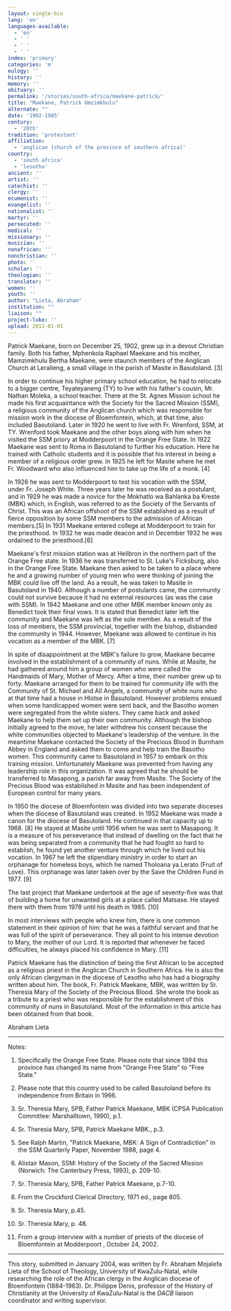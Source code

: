 ```yaml
---
layout: single-bio
lang: 'en'
languages-available:
  - 'en'
  - ' '
  - ' '
  - ' '
index: 'primary'
categories: 'm'
eulogy: ''
history: ''
memory: ''
obituary: ''
permalink: '/stories/south-africa/maekane-patrick/'
title: "Maekane, Patrick Umzimkhulu"
alternate: ""
date: '1902-1985'
century:
  - '20th'
tradition: 'protestant'
affiliation:
  - 'anglican (church of the province of southern africa)'
country:
  - 'south africa'
  - 'lesotho'
ancient: ''
artist: ''
catechist: ''
clergy: ''
ecumenist: ''
evangelist: ''
nationalist: ''
martyr: ''
persecuted: ''
medical: ''
missionary: ''
musician: ''
nonafrican: ''
nonchristian: ''
photo: ''
scholar: ''
theologian: ''
translator: ''
women: ''
youth: ''
author: "Lieta, Abraham"
institution: ""
liaison: ""
project-luke: ''
upload: 2011-01-01
---
```




Patrick Maekane, born on December 25, 1902, grew up in a devout Christian family. Both his father, Mphenkola Raphael Maekane and his mother, Mamzimkhulu Bertha Maekane, were staunch members of the Anglican Church at Leralleng, a small village in the parish of Masite in Basutoland. [3]

In order to continue his higher primary school education, he had to relocate to a bigger centre, Teyateyaneng (TY) to live with his father's cousin, Mr. Nathan Moleka, a school teacher. There at the St. Agnes Mission school he made his first acquaintance with the Society for the Sacred Mission (SSM), a religious community of the Anglican church which was responsible for mission work in the diocese of Bloemfontein, which, at that time, also included Basutoland. Later in 1920 he went to live with Fr. Wrenford, SSM, at TY.  Wrenford took Maekane and the other boys along with him when he visited the SSM priory at Modderpoort in the Orange Free State. In 1922 Maekane was sent to Roma in Basutoland to further his education. Here he trained with Catholic students and it is possible that his interest in being a member of a religious order grew. In 1925 he left for Masite where he met Fr. Woodward who also influenced him to take up the life of a monk. [4]

In 1926 he was sent to Modderpoort to test his vocation with the SSM, under Fr. Joseph White. Three years later he was received as a postulant, and in 1929 he was made a novice for the Mokhatlo wa Bahlanka ba Kreste (MBK) which, in English, was referred to as the Society of the Servants of Christ. This was an African offshoot of the SSM established as a result of fierce opposition by some SSM members to the admission of African members.[5] In 1931 Maekane entered college at Modderpoort to train for the priesthood.  In 1932 he was made deacon and in December 1932 he was ordained to the priesthood.[6]

Maekane's first mission station was at Heilbron in the northern part of the Orange Free state. In 1936 he was transferred to St. Luke's Ficksburg, also in the Orange Free State. Maekane then asked to be taken to a place where he and a growing number of young men who were thinking of joining the MBK could live off the land. As a result, he was taken to Masite in Basutoland in 1940. Although a number of postulants came, the community could not survive because it had no external resources (as was the case with SSM). In 1942 Maekane and one other MBK member known only as Benedict took their final vows. It is stated that Benedict later left the community and Maekane was left as the sole member. As a result of the loss of members, the SSM provincial, together with the bishop, disbanded the community in 1944. However, Maekane was allowed to continue in his vocation as a member of the MBK. [7]

In spite of disappointment at the MBK's failure to grow, Maekane became involved in the establishment of a community of nuns. While at Masite, he had gathered around him a group of women who were called the Handmaids of Mary, Mother of Mercy. After a time, their number grew up to forty. Maekane arranged for them to be trained for community life with the Community of St. Michael and All Angels, a community of white nuns who at that time had a house in Hlotse in Basutoland. However problems ensued when some handicapped women were sent back, and the Basotho women were segregated from the white sisters. They came back and asked Maekane to help them set up their own community. Although the bishop initially agreed to the move, he later withdrew his consent because the white communities objected to Maekane's leadership of the venture. In the meantime Maekane contacted the Society of the Precious Blood in Burnham Abbey in England and asked them to come and help train the Basotho women. This community came to Basutoland in 1957 to embark on this training mission. Unfortunately Maekane was prevented from having any leadership role in this organization. It was agreed that he should be transferred to Masapong, a parish far away from Masite. The Society of the Precious Blood was established in Masite and has been independent of European control for many years.

In 1950 the diocese of Bloemfontein was divided into two separate dioceses when the diocese of Basutoland was created. In 1952 Maekane was made a canon for the diocese of Basutoland. He continued in that capacity up to 1968. [8]  He stayed at Masite until 1956 when he was sent to Masapong. It is a measure of his perseverance that instead of dwelling on the fact that he was being separated from a community that he had fought so hard to establish, he found yet another venture through which he lived out his vocation. In 1967 he left the stipendiary ministry in order to start an orphanage for homeless boys, which he named Tholoana ya Lerato (Fruit of Love). This orphanage was later taken over by the Save the Children Fund in 1977. [9]

The last project that Maekane undertook at the age of seventy-five was that of building a home for unwanted girls at a place called Matsase. He stayed there with them from 1978 until his death in 1985. [10]

In most interviews with people who knew him, there is one common statement in their opinion of him: that he was a faithful servant and that he was full of the spirit of perseverance. They all point to his intense devotion to Mary, the mother of our Lord. It is reported that whenever he faced difficulties, he always placed his confidence in Mary. [11]

Patrick Maekane has the distinction of being the first African to be accepted as a religious priest in the Anglican Church in Southern Africa. He is also the only African clergyman in the diocese of Lesotho who has had a biography written about him. The book, Fr. Patrick Maekane, MBK, was written by Sr. Theresia Mary of the Society of the Precious Blood. She wrote the book as a tribute to a priest who was responsible for the establishment of this community of nuns in Basutoland. Most of the information in this article has been obtained from that book.

Abraham Lieta

---

Notes:

1. Specifically the Orange Free State. Please note that since 1994 this province has changed its name from "Orange Free State" to "Free State."

2. Please note that this country used to be called Basutoland before its independence from Britain in 1966.

3. Sr. Theresia Mary, SPB, Father Patrick Maekane, MBK (CPSA Publication Committee: Marshalltown, 1990), p.1.

4. Sr. Theresia Mary, SPB, Patrick Maekane MBK., p.3.

5. See Ralph Martin, "Patrick Maekane, MBK: A Sign of Contradiction" in the SSM Quarterly Paper, November 1988, page 4.

6. Alistair Mason, SSM: History of the Society of the Sacred Mission (Norwich: The Canterbury Press, 1993), p. 209-10.

7. Sr. Theresia Mary, SPB, Father Patrick Maekane, p.7-10.

8. From the Crockford Clerical Directory, 1971 ed., page 805.

9. Sr. Theresia Mary, p.45.

10. Sr. Theresia Mary, p. 48.

11. From a group interview with a number of priests of the diocese of Bloemfontein at Modderpoort , October 24, 2002.

---

This story, submitted in January 2004, was written by Fr. Abraham Mojalefa Lieta of the
School of Theology, University of KwaZulu-Natal, while researching the role of the African clergy in the Anglican diocese of Bloemfontein (1884-1963). Dr. Philippe Denis, professor of the History of Christianity at the University of KwaZulu-Natal is the *DACB* liaison coordinator and writing supervisor.
